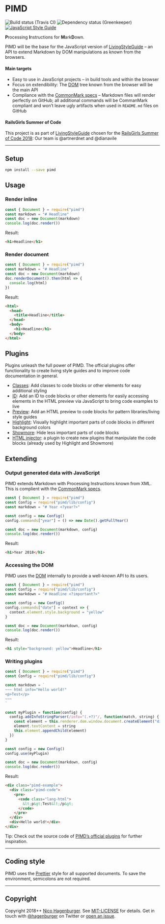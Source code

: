 # PIMD

![Build status (Travis CI)](https://travis-ci.org/hagenburger/pimd.svg?branch=master)
![Dependency status (Greenkeeper)](https://badges.greenkeeper.io/hagenburger/pimd.svg)
[![JavaScript Style Guide](https://img.shields.io/badge/code_style-prettier-brightgreen.svg)](https://prettier.io)

**P**rocessing **I**nstructions for **M**ark**D**own.

PIMD will be the base for the JavaScript version of [LivingStyleGuide] – an API
to extend Markdown by DOM manipulations as known from the browsers.

#### Main targets

- Easy to use in JavaScript projects – in build tools and within the browser
- Focus on extendibility: The [DOM] tree known from the browser will be the main
  API
- Compliance with the [CommonMark specs] – Markdown files will render perfectly
  on GitHub; all additional commands will be CommanMark compliant and won’t
  leave ugly artifacts when used in `README.md` files on GitHub

[livingstyleguide]: https://github.com/livingstyleguide/livingstyleguide
[dom]: https://developer.mozilla.org/en-US/docs/Web/API/Document_Object_Model
[commonmark specs]: https://commonmark.org

#### RailsGirls Summer of Code

This project is as part of [LivingStyleGuide] chosen for the [RailsGirls Summer
of Code 2018]: Our team is @artnerdnet and @dianavile

[railsgirls summer of code 2018]: https://railsgirlssummerofcode.org

---

## Setup

```bash
npm install --save pimd
```

## Usage

### Render inline

```javascript
const { Document } = require("pimd")
const markdown = "# Headline"
const doc = new Document(markdown)
console.log(doc.render())
```

Result:

```html
<h1>Headline</h1>
```

### Render document

```javascript
const { Document } = require("pimd")
const markdown = "# Headline"
const doc = new Document(markdown)
doc.renderDocument().then(html => {
  console.log(html)
})
```

Result:

```html
<html>
  <head>
    <title>Headline</title>
  </head>
  <body>
    <h1>Headline</h1>
  </body>
</html>
```

## Plugins

Plugins unleash the full power of PIMD. The official plugins offer functionality
to create living style guides and to improve code documentation in general.

- [Classes](https://github.com/hagenburger/pimd/tree/master/plugins/classes#readme):
  Add classes to code blocks or other elements for easy additional styling
- [ID](https://github.com/hagenburger/pimd/tree/master/plugins/id#readme): Add
  an ID to code blocks or other elements for easily accessing elements in the
  HTML preview via JavaScript to bring code examples to live
- [Preview](https://github.com/hagenburger/pimd/tree/master/plugins/preview#readme):
  Add an HTML preview to code blocks for pattern libraries/living style guides
- [Highlight](https://github.com/hagenburger/pimd/tree/master/plugins/highlight#readme):
  Visually highlight important parts of code blocks in different background
  colors
- [Showmore](https://github.com/hagenburger/pimd/tree/master/plugins/showmore#readme):
  Hide less important parts of code blocks
- [HTML injector](https://github.com/hagenburger/pimd/tree/master/plugins/html-injector#readme):
  a plugin to create new plugins that manipulate the code blocks (already used
  by Highlight and Showmore)

## Extending

### Output generated data with JavaScript

PIMD extends Markdown with Processing Instructions known from XML. This is
complient with the [CommonMark specs].

```javascript
const { Document } = require("pimd")
const Config = require("pimd/lib/config")
const markdown = "# Year <?year?>"

const config = new Config()
config.commands["year"] = () => new Date().getFullYear()

const doc = new Document(markdown, config)
console.log(doc.render())
```

Result:

```html
<h1>Year 2018</h1>
```

### Accessing the DOM

PIMD uses the [DOM] internally to provide a well-known API to its users.

```javascript
const { Document } = require("pimd")
const Config = require("pimd/lib/config")
const markdown = "# Headline <?important?>"

const config = new Config()
config.commands["date"] = context => {
  context.element.style.background = "yellow"
}

const doc = new Document(markdown, config)
console.log(doc.render())
```

Result:

```html
<h1 style="background: yellow">Headline</h1>
```

[dom]: https://developer.mozilla.org/en-US/docs/Glossary/DOM

### Writing plugins

```javascript
const { Document } = require("pimd")
const Config = require("pimd/lib/config")

const markdown = `
~~~ html info="Hello world!"
<p>Test</p>
~~~
`

const myPlugin = function(config) {
  config.addInfoStringParser(/info="(.+?)"/, function(match, string) {
    const element = this.renderer.dom.window.document.createElement("div")
    element.textContent = string
    this.element.appendChild(element)
  })
}

const config = new Config()
config.use(myPlugin)

const doc = new Document(markdown, config)
console.log(doc.render())
```

Result:

```html
<div class="pimd-example">
  <div class="pimd-code">
    <pre>
      <code class="lang-html">
        &lt;p&gt;Test&lt;/p&gt;
      </code>
    </pre>
  </div>
  <div>Hello world!</div>
</div>
```

Tip: Check out the source code of [PIMD’s official plugins](#plugins) for
further inspiration.

---

## Coding style

PIMD uses the [Prettier] style for all supported documents. To save the
environment, semicolons are not required.

---

## Copyright

Copyright 2018++ [Nico Hagenburger](https://www.hagenburger.net). See
[MIT-LICENSE](MIT-LICENSE) for details. Get in touch with
[@hagenburger](https://twitter.com/hagenburger) on Twitter or
[open an issue](https://github.com/hagenburger/pimd/issues/new).

[prettier]: https://prettier.io
